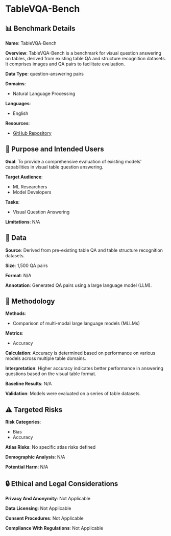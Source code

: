 # TableVQA-Bench

## 📊 Benchmark Details

**Name**: TableVQA-Bench

**Overview**: TableVQA-Bench is a benchmark for visual question answering on tables, derived from existing table QA and structure recognition datasets. It comprises images and QA pairs to facilitate evaluation.

**Data Type**: question-answering pairs

**Domains**:
- Natural Language Processing

**Languages**:
- English

**Resources**:
- [GitHub Repository](https://github.com/naver-ai/tablevqabench)

## 🎯 Purpose and Intended Users

**Goal**: To provide a comprehensive evaluation of existing models' capabilities in visual table question answering.

**Target Audience**:
- ML Researchers
- Model Developers

**Tasks**:
- Visual Question Answering

**Limitations**: N/A

## 💾 Data

**Source**: Derived from pre-existing table QA and table structure recognition datasets.

**Size**: 1,500 QA pairs

**Format**: N/A

**Annotation**: Generated QA pairs using a large language model (LLM).

## 🔬 Methodology

**Methods**:
- Comparison of multi-modal large language models (MLLMs)

**Metrics**:
- Accuracy

**Calculation**: Accuracy is determined based on performance on various models across multiple table domains.

**Interpretation**: Higher accuracy indicates better performance in answering questions based on the visual table format.

**Baseline Results**: N/A

**Validation**: Models were evaluated on a series of table datasets.

## ⚠️ Targeted Risks

**Risk Categories**:
- Bias
- Accuracy

**Atlas Risks**:
No specific atlas risks defined

**Demographic Analysis**: N/A

**Potential Harm**: N/A

## 🔒 Ethical and Legal Considerations

**Privacy And Anonymity**: Not Applicable

**Data Licensing**: Not Applicable

**Consent Procedures**: Not Applicable

**Compliance With Regulations**: Not Applicable
